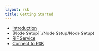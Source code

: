 ```yaml
---
layout: rsk
title: Getting Started
---
```


- [Introduction](./RSK/Introduction)
- [Node Setup](./Node Setup/Node Setup)
- [RIF Service](./RIF/RIF)
- [Connect to RSK](./RSK/Introduction)
